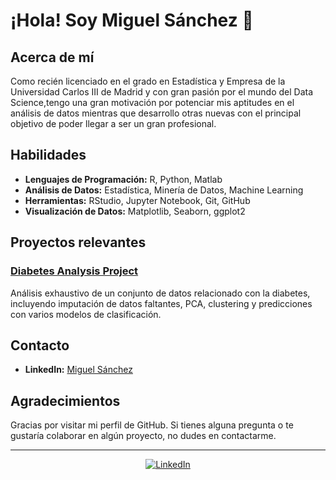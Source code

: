 # ¡Hola! Soy Miguel Sánchez 👋

## Acerca de mí

Como recién licenciado en el grado en Estadística y Empresa de la Universidad Carlos III de Madrid y con gran pasión por el mundo del Data Science,tengo una gran motivación por potenciar mis aptitudes en el análisis de datos mientras que desarrollo otras nuevas con el principal objetivo de poder llegar a ser un gran profesional.

## Habilidades

- **Lenguajes de Programación:** R, Python, Matlab
- **Análisis de Datos:** Estadística, Minería de Datos, Machine Learning
- **Herramientas:** RStudio, Jupyter Notebook, Git, GitHub
- **Visualización de Datos:** Matplotlib, Seaborn, ggplot2


## Proyectos relevantes

### [Diabetes Analysis Project](https://github.com/migueesanchez29/diabetes-analysis-project)
Análisis exhaustivo de un conjunto de datos relacionado con la diabetes, incluyendo imputación de datos faltantes, PCA, clustering y predicciones con varios modelos de clasificación.

## Contacto

- **LinkedIn:** [Miguel Sánchez](https://www.linkedin.com/in/miguelsanchezcano/)

## Agradecimientos

Gracias por visitar mi perfil de GitHub. Si tienes alguna pregunta o te gustaría colaborar en algún proyecto, no dudes en contactarme.

---

<p align="center">
  <a href="https://www.linkedin.com/in/miguelsanchezcano/" target="_blank">
    <img src="https://img.shields.io/badge/LinkedIn-0077B5?style=for-the-badge&logo=linkedin&logoColor=white" alt="LinkedIn">
  </a>
</p>

